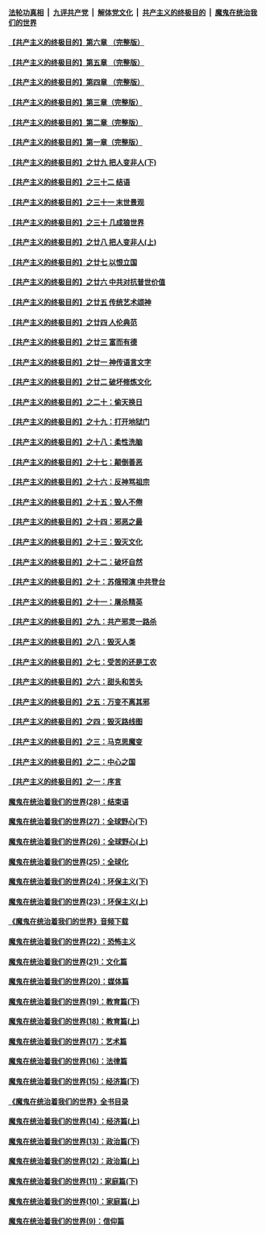 

####  [法轮功真相](../../../../basic/blob/master/README.md?t=07100931) &nbsp;|&nbsp; [九评共产党](../../../../9ping.md/blob/master/README.md?t=07100931) &nbsp;|&nbsp; [解体党文化](../../../../jtdwh.md/blob/master/README.md?t=07100931)  &nbsp;|&nbsp; [共产主义的终极目的](../../../../gczydzjmd.md/blob/master/README.md?t=07100931) &nbsp;|&nbsp; [魔鬼在统治我们的世界](../../../../mgztzwmdsj.md/blob/master/README.md?t=07100931) 

#### [【共产主义的终极目的】第六章 （完整版）](../pages/nsc422/n11428913.md?t=07100931) 

#### [【共产主义的终极目的】第五章 （完整版）](../pages/nsc422/n11428912.md?t=07100931) 

#### [【共产主义的终极目的】第四章 （完整版）](../pages/nsc422/n11428907.md?t=07100931) 

#### [【共产主义的终极目的】第三章（完整版）](../pages/nsc422/n11428848.md?t=07100931) 

#### [【共产主义的终极目的】第二章（完整版）](../pages/nsc422/n11428831.md?t=07100931) 

#### [【共产主义的终极目的】第一章（完整版）](../pages/nsc422/n11417651.md?t=07100931) 

#### [【共产主义的终极目的】之廿九 把人变非人(下)](../pages/nsc422/n11344140.md?t=07100931) 

#### [【共产主义的终极目的】之三十二 结语](../pages/nsc422/n11360535.md?t=07100931) 

#### [【共产主义的终极目的】之三十一 末世景观](../pages/nsc422/n11351129.md?t=07100931) 

#### [【共产主义的终极目的】之三十 几成狼世界](../pages/nsc422/n11348280.md?t=07100931) 

#### [【共产主义的终极目的】之廿八 把人变非人(上)](../pages/nsc422/n11340492.md?t=07100931) 

#### [【共产主义的终极目的】之廿七 以恨立国](../pages/nsc422/n11336944.md?t=07100931) 

#### [【共产主义的终极目的】之廿六 中共对抗普世价值](../pages/nsc422/n11324785.md?t=07100931) 

#### [【共产主义的终极目的】之廿五 传统艺术颂神](../pages/nsc422/n11296396.md?t=07100931) 

#### [【共产主义的终极目的】之廿四 人伦典范](../pages/nsc422/n11296397.md?t=07100931) 

#### [【共产主义的终极目的】之廿三 富而有德](../pages/nsc422/n11283598.md?t=07100931) 

#### [【共产主义的终极目的】之廿一 神传语言文字](../pages/nsc422/n11263265.md?t=07100931) 

#### [【共产主义的终极目的】之廿二 破坏修炼文化](../pages/nsc422/n11245728.md?t=07100931) 

#### [【共产主义的终极目的】之二十：偷天换日](../pages/nsc422/n11238846.md?t=07100931) 

#### [【共产主义的终极目的】之十九：打开地狱门](../pages/nsc422/n11206376.md?t=07100931) 

#### [【共产主义的终极目的】之十八：柔性洗脑](../pages/nsc422/n11199994.md?t=07100931) 

#### [【共产主义的终极目的】之十七：颠倒善恶](../pages/nsc422/n11179782.md?t=07100931) 

#### [【共产主义的终极目的】之十六：反神骂祖宗](../pages/nsc422/n11166798.md?t=07100931) 

#### [【共产主义的终极目的】之十五：毁人不倦](../pages/nsc422/n11166792.md?t=07100931) 

#### [【共产主义的终极目的】之十四：邪恶之最](../pages/nsc422/n11150249.md?t=07100931) 

#### [【共产主义的终极目的】之十三：毁灭文化](../pages/nsc422/n11135227.md?t=07100931) 

#### [【共产主义的终极目的】之十二：破坏自然](../pages/nsc422/n11135214.md?t=07100931) 

#### [【共产主义的终极目的】之十：苏俄预演 中共登台](../pages/nsc422/n11118424.md?t=07100931) 

#### [【共产主义的终极目的】之十一：屠杀精英](../pages/nsc422/n11118442.md?t=07100931) 

#### [【共产主义的终极目的】之九：共产邪灵一路杀](../pages/nsc422/n11114139.md?t=07100931) 

#### [【共产主义的终极目的】之八：毁灭人类](../pages/nsc422/n11108503.md?t=07100931) 

#### [【共产主义的终极目的】之七：受苦的还是工农](../pages/nsc422/n11101809.md?t=07100931) 

#### [【共产主义的终极目的】之六：甜头和苦头](../pages/nsc422/n11096971.md?t=07100931) 

#### [【共产主义的终极目的】之五：万变不离其邪](../pages/nsc422/n11091285.md?t=07100931) 

#### [【共产主义的终极目的】之四：毁灭路线图](../pages/nsc422/n11086284.md?t=07100931) 

#### [【共产主义的终极目的】之三：马克思魔变](../pages/nsc422/n11061941.md?t=07100931) 

#### [【共产主义的终极目的】之二：中心之国](../pages/nsc422/n11047728.md?t=07100931) 

#### [【共产主义的终极目的】之一：序言](../pages/nsc422/n11086077.md?t=07100931) 

#### [魔鬼在统治着我们的世界(28)：结束语](../pages/nsc422/n10936246.md?t=07100931) 

#### [魔鬼在统治着我们的世界(27)：全球野心(下)](../pages/nsc422/n10928319.md?t=07100931) 

#### [魔鬼在统治着我们的世界(26)：全球野心(上)](../pages/nsc422/n10900318.md?t=07100931) 

#### [魔鬼在统治着我们的世界(25)：全球化](../pages/nsc422/n10788205.md?t=07100931) 

#### [魔鬼在统治着我们的世界(24)：环保主义(下)](../pages/nsc422/n10695307.md?t=07100931) 

#### [魔鬼在统治着我们的世界(23)：环保主义(上)](../pages/nsc422/n10688613.md?t=07100931) 

#### [《魔鬼在统治着我们的世界》音频下载](../pages/nsc422/n10635553.md?t=07100931) 

#### [魔鬼在统治着我们的世界(22)：恐怖主义](../pages/nsc422/n10614727.md?t=07100931) 

#### [魔鬼在统治着我们的世界(21)：文化篇](../pages/nsc422/n10597706.md?t=07100931) 

#### [魔鬼在统治着我们的世界(20)：媒体篇](../pages/nsc422/n10586579.md?t=07100931) 

#### [魔鬼在统治着我们的世界(19)：教育篇(下)](../pages/nsc422/n10564808.md?t=07100931) 

#### [魔鬼在统治着我们的世界(18)：教育篇(上)](../pages/nsc422/n10526970.md?t=07100931) 

#### [魔鬼在统治着我们的世界(17)：艺术篇](../pages/nsc422/n10499093.md?t=07100931) 

#### [魔鬼在统治着我们的世界(16)：法律篇](../pages/nsc422/n10485969.md?t=07100931) 

#### [魔鬼在统治着我们的世界(15)：经济篇(下)](../pages/nsc422/n10469975.md?t=07100931) 

#### [《魔鬼在统治着我们的世界》全书目录](../pages/nsc422/n10464261.md?t=07100931) 

#### [魔鬼在统治着我们的世界(14)：经济篇(上)](../pages/nsc422/n10457370.md?t=07100931) 

#### [魔鬼在统治着我们的世界(13)：政治篇(下)](../pages/nsc422/n10448270.md?t=07100931) 

#### [魔鬼在统治着我们的世界(12)：政治篇(上)](../pages/nsc422/n10444576.md?t=07100931) 

#### [魔鬼在统治着我们的世界(11)：家庭篇(下)](../pages/nsc422/n10440961.md?t=07100931) 

#### [魔鬼在统治着我们的世界(10)：家庭篇(上)](../pages/nsc422/n10435448.md?t=07100931) 

#### [魔鬼在统治着我们的世界(9)：信仰篇](../pages/nsc422/n10432159.md?t=07100931) 

